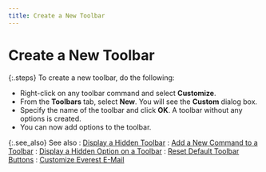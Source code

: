 ```yaml
---
title: Create a New Toolbar
---
```


# Create a New Toolbar


{:.steps}
To create a new toolbar, do the following:

- Right-click  on any toolbar command and select **Customize**.
- From the **Toolbars** tab, select **New**.  You will see the **Custom** dialog  box.
- Specify the  name of the toolbar and click **OK**.  A toolbar without any options is created.
- You can now  add options to the toolbar.



{:.see_also}
See also
: [Display a  Hidden Toolbar]({{site.eml_baseurl}}/misc/display_a_hidden_toolbar.html)
: [Add  a New Command to a Toolbar]({{site.eml_baseurl}}/misc/add_a_new_command_to_a_toolbar.html)
: [Display  a Hidden Option on a Toolbar]({{site.eml_baseurl}}/misc/display_a_hidden_option_on_a_toolbar.html)
: [Reset  Default Toolbar Buttons]({{site.eml_baseurl}}/misc/reset_default_toolbar_buttons_and_menu_commands.html)
: [Customize  Everest E-Mail]({{site.eml_baseurl}}/customize-everest-e-mail/customize_everest_e_mail.html)
